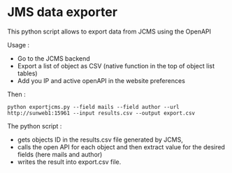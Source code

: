 JMS data exporter
==================

This python script allows to export data from JCMS using the OpenAPI

Usage :
 * Go to the JCMS backend
 * Export a list of object as CSV (native function in the top of object list tables)
 * Add you IP and active openAPI in the website preferences

Then :
```
python exportjcms.py --field mails --field author --url http://sunweb1:15961 --input results.csv --output export.csv
```

The python script :
 * gets objects ID in the results.csv file generated by JCMS, 
 * calls the open API for each object and then extract value for the desired fields (here mails and author)
 * writes the result into export.csv file.
